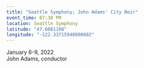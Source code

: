 ```yaml
---
title: "Seattle Symphony; John Adams' City Noir"
event_time: 07:30 PM
location: Seattle Symphony
latitude: "47.6081198"
longitude: "-122.33715940000002"
---
```

January 6-9, 2022<br>
John Adams, conductor